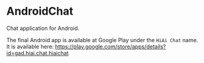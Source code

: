 # AndroidChat
Chat application for Android.

The final Android app is available at Google Play under the `HiAi Chat` name. It is available here: https://play.google.com/store/apps/details?id=gad.hiai.chat.hiaichat